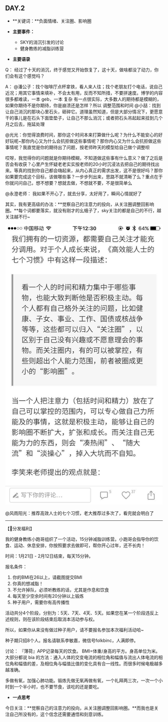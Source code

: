 ## DAY.2
+ **关键词：**负面情绪、关注圈、影响圈
+ **主要事件：**
    + SKY的消沉引发的讨论
    + 健身教练的减脂训练营
    
+ **主要语录**

Q：
经过了十天的消沉，终于感觉又开始恢复了，这十天，做啥都没了动力，你们会有这个感觉吗？

A：
@潘公子：找个咖啡厅点杯拿铁，看人来人往；找个老朋友打个电话，说自己近况；用其它事情来填补，不会太有用，反而不知所措，不要拼速度。博学的内容 很多都难读，一本 geb，一本 复杂
有一点很实际，大多数人的期待都是模糊的，如果你期待不是你期待，你是崩溃还是怎样？所以 调整范围和时间
@小喆：找到让自己消沉的那块心里石头，砸碎它。道理虽然知道，但是大部分情况下，更愿意干的事儿是在石头下面垫垫子，让自己不那么消沉；或者把石头吊起起来挂到几个月之后去，拖延处理

@光光：你觉得浪费时间，那你这个时间本来打算做什么呢？为什么不能安心的好好玩呢~那你内心又为什么会抗拒做这些事情呢？那你内心又为什么会抗拒做这些事情呢？我直觉是你的期待出了问题，按老师昨天的模型给自己做个调整呗

哎呀，我觉得你的问题就是你期待模糊，不知道做这些事有什么意义？做了之后是否会有收获？心里产生怀疑老老实实按老师的20小时沉浸法去把自己的期待找出来。等真的找到你自己都会嗨起来，从内心真正的需求出发，这不是很好吗？那你如果要完成这个目标，该做哪些事？一步步列出来，思路不就清晰了么？重点在于你就问问自己，想不想要？想就去做，不想就不要，不是很简单么


@永澄老师： 我如果不开心了，就去分享，太好用了，瞬间心情就好了

其实，我有更高级的办法：**觉察自己的注意力的投向，从关注圈调整回影响圈。**每个词都要落实，就没有刚才的幺蛾子了，sky关注的都是自己的不行，越关注越不行~

![](./_image/3679746484d7a58add9dd6f9f9b37b0.jpg)

@风雨阳光：推荐高效人士的七个习惯，老大推荐过多次了，看完就会明白了

- - - - --- 

【分发福利】

我的健身教练小跑哥组织了一个活动，15分钟减脂训练营。小跑哥会指导你的饮食、运动、休息安排，你按照要求去做即可，帮你开心过年，还不长肉！

时间：1月21日 - 2月12日结束，每天15分钟。

报名条件：
1. 你的BMI在26以上，请截图提交BMI
2. 你真的想减脂！
3. 不允许掉队，必须听教练的话，尤其是作息和饮食
4. 每天至少空余时间有20分钟以上锻炼
5. 种子用户，需要你有高传播性

活动共分4个阶段，分别为：5天、7天、4天、5天。如果您在某一个阶段违反上述规则，则在该阶段结束后取消本活动参与权。

所以，如果你从来没有做过种子用户，请不要报名参加本次福利活动哈~

种子期只招8个人。报名请联系李敏嘉，微信号folkbinc，人满即停。

讨论：
『薄荷』APP记录每天的饮食。
BMI=体重/身高的平方。身高单位为米。
大部分都说 bia 的方法：通入人体的交变电流的相位角和幅值与流出人体电流的相位角和幅值的差，及相位角与幅值比值的变化具有合一线性。而很多时候电极越多 越准确。

多做有氧，加强心肺功能。锻炼先做无氧再做有氧，一个礼拜两三次，一次一个小时到一个半小时，也不要节食，该吃的还是要吃。

+ **一点思考**

今日关注：**觉察自己的注意力的投向，从关注圈调整回影响圈。**而我也是关注自己所没有的，这个信念还需要通悟和刻意训练。